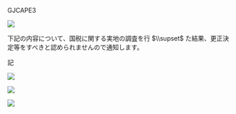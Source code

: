 GJCAPE3

![](https://www.nta.go.jp/tmp/6fd69eb9-5994-4728-ba95-50fddc29cc01/images/de2e00520d3a9531bd00aaf87df7b1ac11a778bcd801c0fbf298a1f97b8eae03.jpg)

下記の内容について、国税に関する実地の調査を行 $\\supset$ た結果、更正決定等をすべきと認められませんので通知します。

記

![](https://www.nta.go.jp/tmp/6fd69eb9-5994-4728-ba95-50fddc29cc01/images/6cdfc5a5e9441ffdbf9be52f611d798403a0b16c258194e603e9ec2fb853b2c7.jpg)

![](https://www.nta.go.jp/tmp/6fd69eb9-5994-4728-ba95-50fddc29cc01/images/0b637db1f3394b3f29d3a523b47ec6b041e6a54ff3c20658a4f1b2a623d9d309.jpg)

![](https://www.nta.go.jp/tmp/6fd69eb9-5994-4728-ba95-50fddc29cc01/images/6f5d524938e35bc9c2f58818f96ca9d3abc7e9316dbb190fe432dc26522a43b8.jpg)
